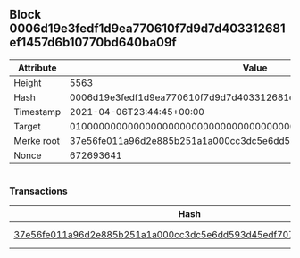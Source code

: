 ## Block 0006d19e3fedf1d9ea770610f7d9d7d403312681ef1457d6b10770bd640ba09f

Attribute | Value
--- | ---
Height | 5563
Hash | 0006d19e3fedf1d9ea770610f7d9d7d403312681ef1457d6b10770bd640ba09f
Timestamp | 2021-04-06T23:44:45+00:00
Target | 0100000000000000000000000000000000000000000000000000000000000000
Merke root | 37e56fe011a96d2e885b251a1a000cc3dc5e6dd593d45edf7070ef5b7d9b6d27
Nonce | 672693641

```

```

### Transactions

Hash | Amount
--- | ---
[37e56fe011a96d2e885b251a1a000cc3dc5e6dd593d45edf7070ef5b7d9b6d27](37e56fe011a96d2e885b251a1a000cc3dc5e6dd593d45edf7070ef5b7d9b6d27.md) | 10.00000000 SKEPTI 

